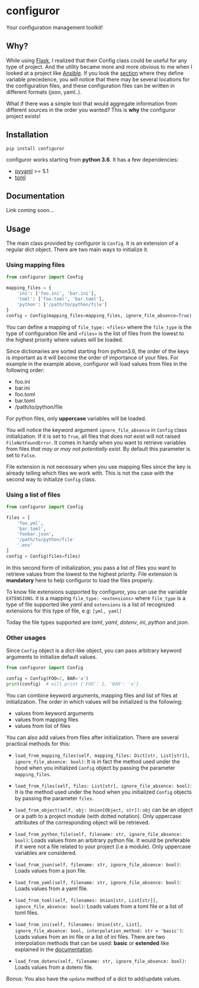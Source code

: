 # configuror

Your configuration management toolkit!

## Why?

While using [Flask](http://flask.pocoo.org/docs/1.0/), I realized that their Config class could be useful for any type
of project. And the utility became more and more obvious to me when I looked at a project like
[Ansible](https://docs.ansible.com/ansible/latest/index.html). If you look the 
[section](https://docs.ansible.com/ansible/latest/user_guide/playbooks_variables.html#variable-precedence-where-should-i-put-a-variable)
where they define variable precedence, you will notice that there may be several locations for the configuration files,
and these configuration files can be written in different formats (json, yaml..).

What if there was a simple tool that would aggregate information from different sources in the order you wanted? This
is **why** the configuror project exists!

## Installation

```console
pip install configuror
```

configuror works starting from **python 3.6**. It has a few dependencies:
- [pyyaml](https://pypi.org/project/PyYAML/) >= 5.1
- [toml](https://pypi.org/project/toml/)

## Documentation

Link coming soon...

## Usage

The main class provided by configuror is `Config`. It is an extension of a regular dict object. There are two main ways 
to initialize it.

### Using mapping files

```python
from configuror import Config

mapping_files = {
    'ini': ['foo.ini', 'bar.ini'],
    'toml': ['foo.toml', 'bar.toml'],
    'python': ['/path/to/python/file']
}
config = Config(mapping_files=mapping_files, ignore_file_absence=True)
```

You can define a mapping of `file_type: <files>` where the `file_type` is the type of configuration file and `<files>` 
is the list of files from the lowest to the highest priority where values will be loaded.

Since dictionaries are sorted starting from python3.6, the order of the keys is important as it will become the order of
importance of your files. For example in the example above, configuror will load values from files in the following order:
- foo.ini
- bar.ini
- foo.toml
- bar.toml
- /path/to/python/file

For python files, only **uppercase** variables will be loaded.

You will notice the keyword argument `ignore_file_absence` in `Config` class initialization. If it is set to `True`, all
files that does not exist will not raised `FileNotFoundError`. It comes in handy when you want to retrieve variables 
from files *that may or may not potentially exist*. By default this parameter is set to `False`.

File extension is not necessary when you use mapping files since the key is already telling which files we work with.
This is not the case with the second way to initialize `Config` class.

### Using a list of files

```python
from configuror import Config

files = [
    'foo.yml',
    'bar.toml',
    'foobar.json',
    '/path/to/python/file'
    '.env'
]
config = Config(files=files)
```

In this second form of initialization, you pass a list of files you want to retrieve values from the lowest to the
highest priority. File extension is **mandatory** here to help configuror to load the files properly.

To know file extensions supported by configuror, you can use the variable `EXTENSIONS`. it is a mapping
`file_type: <extensions>` where `file_type` is a type of file supported like *yaml* and `extensions` is a list of
recognized extensions for this type of file, e.g: `[yml, yaml]`

Today the file types supported are *toml*, *yaml*, *dotenv*, *ini*, *python* and *json*.

### Other usages

Since `Config` object is a dict-like object, you can pass arbitrary keyword arguments to initialize default values.

```python
from configuror import Config

config = Config(FOO=2, BAR='a')
print(config)  # will print {'FOO': 2, 'BAR': 'a'}
```

You can combine keyword arguments, mapping files and list of files at initialization. The order in which values will be
initialized is the following:
- values from keyword arguments
- values from mapping files
- values from list of files

You can also add values from files after initialization. There are several practical methods for this:
- `load_from_mapping_files(self, mapping_files: Dict[str, List[str]], ignore_file_absence: bool)`: It is in fact the 
method used under the hood when you initialized `Config` object by passing the parameter `mapping_files`.

- `load_from_files(self, files: List[str], ignore_file_absence: bool)`: It is the method used under the hood when you
initialized `Config` objects by passing the parameter `files`. 

- `load_from_object(self, obj: Union[Object, str])`: `obj` can be an object or a path to a project module
(with dotted notation). Only uppercase attributes of the corresponding object will be retrieved.

- `load_from_python_file(self, filename: str, ignore_file_absence: bool)`: Loads values from an arbitrary python
file. It would be preferable if it were not a file related to your project (i.e a module). Only uppercase variables
are considered.

- `load_from_json(self, filename: str, ignore_file_absence: bool)`: Loads values from a json file.

- `load_from_yaml(self, filename: str, ignore_file_absence: bool)`: Loads values from a yaml file.

- `load_from_toml(self, filenames: Union[str, List[str]], ignore_file_absence: bool)`: Loads values from a toml file
or a list of toml files.

- `load_from_ini(self, filenames: Union[str, List], ignore_file_absence: bool, interpolation_method: str = 'basic')`:
Loads values from an ini file or a list of ini files. There are two interpolation methods that can be used: **basic** 
or **extended** like explained in the
[documentation](https://docs.python.org/3/library/configparser.html#interpolation-of-values).

- `load_from_dotenv(self, filename: str, ignore_file_absence: bool)`: Loads values from a dotenv file.

Bonus: You also have the `update` method of a dict to add/update values.

